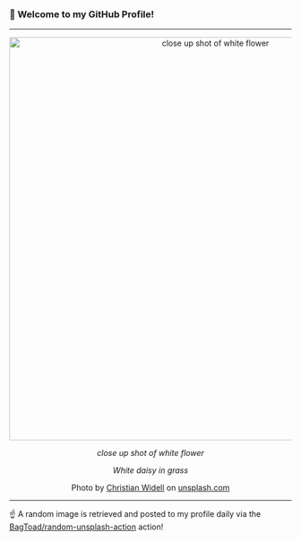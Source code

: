 ### 👋 Welcome to my GitHub Profile!

----

<div align="center">
  <img width="720" src="https://images.unsplash.com/photo-1463663090918-4d8338918803?crop=entropy&cs=tinysrgb&fit=max&fm=jpg&ixid=M3w1NTI0OTR8MHwxfHJhbmRvbXx8fHx8fHx8fDE3MTkzODIyNDN8&ixlib=rb-4.0.3&q=80&w=1080" alt="close up shot of white flower">
  
  <em>close up shot of white flower</em>
  
  <em>White daisy in grass</em>
  
  Photo by [Christian Widell](http://christianwidell.weebly.com) on [unsplash.com](https://unsplash.com/)
</div>

----

☝️ A random image is retrieved and posted to my profile daily via the [BagToad/random-unsplash-action](https://github.com/BagToad/random-unsplash-action) action!
